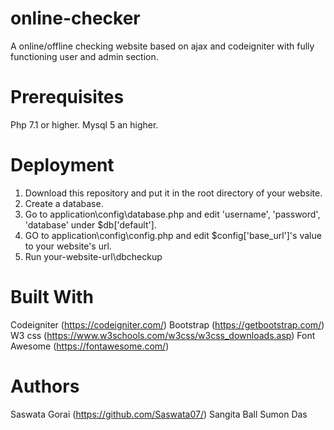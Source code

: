 # online-checker

A online/offline checking website based on ajax and codeigniter with fully functioning user and admin section.

# Prerequisites

Php 7.1 or higher.
Mysql 5 an higher.

# Deployment

1. Download this repository and put it in the root directory of your website. 
2. Create a database.
3. Go to application\config\database.php and edit 'username', 'password', 'database' under $db['default'].
4. GO to application\config\config.php and edit $config['base_url']'s value to your website's url.
5. Run your-website-url\dbcheckup

# Built With
Codeigniter (https://codeigniter.com/)
Bootstrap (https://getbootstrap.com/)
W3 css (https://www.w3schools.com/w3css/w3css_downloads.asp)
Font Awesome (https://fontawesome.com/)

# Authors
Saswata Gorai (https://github.com/Saswata07/)
Sangita Ball 
Sumon Das
